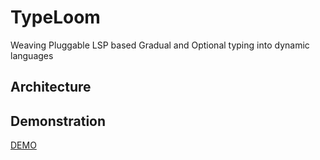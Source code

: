 # TypeLoom

Weaving Pluggable LSP based Gradual and Optional typing into dynamic languages

## Architecture


## Demonstration
[DEMO](https://frroossst.github.io/TypeLoom/)



